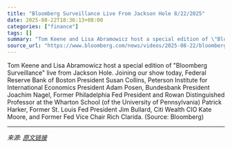 ```yaml
---
title: "Bloomberg Surveillance Live From Jackson Hole 8/22/2025"
date: 2025-08-22T18:36:13+08:00
categories: ["finance"]
tags: []
summary: "Tom Keene and Lisa Abramowicz host a special edition of \"Bloomberg Surveillance\" live from Jackson Hole. Joining our show today, Federal Reserve Bank of Boston President Susan Collins, Peterson Instit"
source_url: "https://www.bloomberg.com/news/videos/2025-08-22/bloomberg-surveillance-jackson-hole-special-8-22-2025-video"
---
```


Tom Keene and Lisa Abramowicz host a special edition of "Bloomberg Surveillance" live from Jackson Hole. Joining our show today, Federal Reserve Bank of Boston President Susan Collins, Peterson Institute for International Economics President Adam Posen, Bundesbank President Joachim Nagel, Former Philadelphia Fed President and Rowan Distinguished Professor at the Wharton School (of the University of Pennsylvania) Patrick Harker, Former St. Louis Fed President Jim Bullard, Citi Wealth CIO Kate Moore, and Former Fed Vice Chair Rich Clarida. (Source: Bloomberg)

---

*来源: [原文链接](https://www.bloomberg.com/news/videos/2025-08-22/bloomberg-surveillance-jackson-hole-special-8-22-2025-video)*
